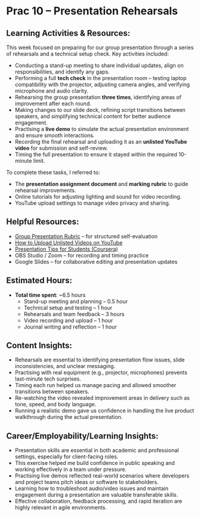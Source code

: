 # Prac 10 – Presentation Rehearsals

## Learning Activities & Resources:

This week focused on preparing for our group presentation through a series of rehearsals and a technical setup check. Key activities included:

- Conducting a stand-up meeting to share individual updates, align on responsibilities, and identify any gaps.  
- Performing a full **tech check** in the presentation room – testing laptop compatibility with the projector, adjusting camera angles, and verifying microphone and audio clarity.  
- Rehearsing the group presentation **three times**, identifying areas of improvement after each round.  
- Making changes to our slide deck, refining script transitions between speakers, and simplifying technical content for better audience engagement.  
- Practising a **live demo** to simulate the actual presentation environment and ensure smooth interactions.  
- Recording the final rehearsal and uploading it as an **unlisted YouTube video** for submission and self-review.  
- Timing the full presentation to ensure it stayed within the required 10-minute limit.  

To complete these tasks, I referred to:

- The **presentation assignment document** and **marking rubric** to guide rehearsal improvements.  
- Online tutorials for adjusting lighting and sound for video recording.  
- YouTube upload settings to manage video privacy and sharing.  

## Helpful Resources:

- [Group Presentation Rubric](#) – for structured self-evaluation  
- [How to Upload Unlisted Videos on YouTube](https://support.google.com/youtube/answer/157177)  
- [Presentation Tips for Students (Coursera)](https://www.coursera.org/lecture/public-speaking)  
- OBS Studio / Zoom – for recording and timing practice  
- Google Slides – for collaborative editing and presentation updates  

## Estimated Hours:

- **Total time spent**: ~6.5 hours  
  - Stand-up meeting and planning – 0.5 hour  
  - Technical setup and testing – 1 hour  
  - Rehearsals and team feedback – 3 hours  
  - Video recording and upload – 1 hour  
  - Journal writing and reflection – 1 hour  

## Content Insights:

- Rehearsals are essential to identifying presentation flow issues, slide inconsistencies, and unclear messaging.  
- Practising with real equipment (e.g., projector, microphones) prevents last-minute tech surprises.  
- Timing each run helped us manage pacing and allowed smoother transitions between speakers.  
- Re-watching the video revealed improvement areas in delivery such as tone, speed, and body language.  
- Running a realistic demo gave us confidence in handling the live product walkthrough during the actual presentation.  

## Career/Employability/Learning Insights:

- Presentation skills are essential in both academic and professional settings, especially for client-facing roles.  
- This exercise helped me build confidence in public speaking and working effectively in a team under pressure.  
- Practising live demos reflected real-world scenarios where developers and project teams pitch ideas or software to stakeholders.  
- Learning how to troubleshoot audio/video issues and maintain engagement during a presentation are valuable transferable skills.  
- Effective collaboration, feedback processing, and rapid iteration are highly relevant in agile environments.  
